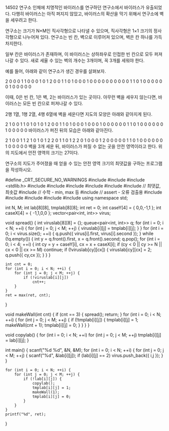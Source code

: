 14502 연구소
인체에 치명적인 바이러스를 연구하던 연구소에서 바이러스가 유출되었다. 다행히 바이러스는 아직 퍼지지 않았고, 
바이러스의 확산을 막기 위해서 연구소에 벽을 세우려고 한다.

연구소는 크기가 N×M인 직사각형으로 나타낼 수 있으며, 직사각형은 1×1 크기의 정사각형으로 나누어져 있다. 
연구소는 빈 칸, 벽으로 이루어져 있으며, 벽은 칸 하나를 가득 차지한다. 

일부 칸은 바이러스가 존재하며, 이 바이러스는 상하좌우로 인접한 빈 칸으로 모두 퍼져나갈 수 있다. 
새로 세울 수 있는 벽의 개수는 3개이며, 꼭 3개를 세워야 한다.

예를 들어, 아래와 같이 연구소가 생긴 경우를 살펴보자.

2 0 0 0 1 1 0
0 0 1 0 1 2 0
0 1 1 0 1 0 0
0 1 0 0 0 0 0
0 0 0 0 0 1 1
0 1 0 0 0 0 0
0 1 0 0 0 0 0

이때, 0은 빈 칸, 1은 벽, 2는 바이러스가 있는 곳이다. 아무런 벽을 세우지 않는다면, 바이러스는 모든 빈 칸으로 퍼져나갈 수 있다.

2행 1열, 1행 2열, 4행 6열에 벽을 세운다면 지도의 모양은 아래와 같아지게 된다.

2 1 0 0 1 1 0
1 0 1 0 1 2 0
0 1 1 0 1 0 0
0 1 0 0 0 1 0
0 0 0 0 0 1 1
0 1 0 0 0 0 0
0 1 0 0 0 0 0
바이러스가 퍼진 뒤의 모습은 아래와 같아진다.

2 1 0 0 1 1 2
1 0 1 0 1 2 2
0 1 1 0 1 2 2
0 1 0 0 0 1 2
0 0 0 0 0 1 1
0 1 0 0 0 0 0
0 1 0 0 0 0 0
벽을 3개 세운 뒤, 바이러스가 퍼질 수 없는 곳을 안전 영역이라고 한다. 위의 지도에서 안전 영역의 크기는 27이다.

연구소의 지도가 주어졌을 때 얻을 수 있는 안전 영역 크기의 최댓값을 구하는 프로그램을 작성하시오.



#define _CRT_SECURE_NO_WARNINGS
#include <numeric>
#include <cstdio>
#include <stdlib.h>
#include <iostream>
#include <cstring>
#include <string>
#include <algorithm>
#include <vector>
#include <climits>   // 최댓값, 최솟값
#include <cmath>   // 수학 - min, max 등
#include <cassert>   // assert - 오류 검출용
#include <queue>
#include <stack>
#include <deque>
#include <map>
#include <set>
using namespace std;

int N, M;
int lab[8][8], tmplab[8][8];
int ret = 0;
int caseY[4] = { 0,0,-1,1 };
int caseX[4] = { -1,1,0,0 };
vector<pair<int, int>> virus;

void spread() {
	int viruslab[8][8] = {};
	queue<pair<int, int>> q;
	for (int i = 0; i < N; ++i) {
		for (int j = 0; j < M; ++j) {
			viruslab[i][j] = tmplab[i][j];
		}
	}
	for (int i = 0; i < virus.size(); ++i) {
		q.push({ virus[i].first, virus[i].second });
	}
	while (!q.empty()) {
		int y = q.front().first, x = q.front().second;
		q.pop();
		for (int i = 0; i < 4; ++i) {
			int cy = y + caseY[i], cx = x + caseX[i];
			if (cy < 0 || cy >= N || cx < 0 || cx >= M)
				continue;
			if (!viruslab[cy][cx]) {
				viruslab[cy][cx] = 2;
				q.push({ cy,cx });
			}
		}
	}

	int cnt = 0;
	for (int i = 0; i < N; ++i) {
		for (int j = 0; j < M; ++j) {
			if (!viruslab[i][j])
				cnt++;
		}
	}
	ret = max(ret, cnt);
}

void makeWall(int cnt) {
	if (cnt == 3) {
		spread();
		return;
	}
	for (int i = 0; i < N; ++i) {
		for (int j = 0; j < M; ++j) {
			if (!tmplab[i][j]) {
				tmplab[i][j] = 1;
				makeWall(cnt + 1);
				tmplab[i][j] = 0;
			}
		}
	}
}

void copylab() {
	for (int i = 0; i < N; ++i)
		for (int j = 0; j < M; ++j)
			tmplab[i][j] = lab[i][j];
}

int main() {
	scanf("%d %d", &N, &M);
	for (int i = 0; i < N; ++i) {
		for (int j = 0; j < M; ++j) {
			scanf("%d", &lab[i][j]);
			if (lab[i][j] == 2)
				virus.push_back({ i,j });
		}
	}

	for (int i = 0; i < N; ++i) {
		for (int j = 0; j < M; ++j) {
			if (!lab[i][j]) {
				copylab();
				tmplab[i][j] = 1;
				makeWall(1);
				tmplab[i][j] = 0;
			}
		}
	}
	printf("%d", ret);
}
